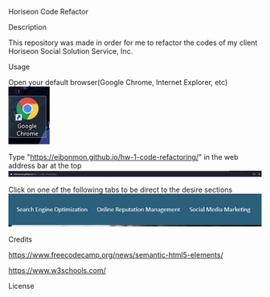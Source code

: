 Horiseon Code Refactor 

Description

This repository was made in order for me to refactor the codes of my client Horiseon Social Solution Service, Inc. 

Usage

Open your default browser(Google Chrome, Internet Explorer, etc)
![alt text](assets/images/screenshot2.JPG)

Type "https://eibonmon.github.io/hw-1-code-refactoring/" in the web address bar at the top
![alt text](assets/images/screenshot3.JPG)

Click on one of the following tabs to be direct to the desire sections 
![alt text](assets/images/sceenshot1.JPG)

Credits

https://www.freecodecamp.org/news/semantic-html5-elements/

https://www.w3schools.com/

License

